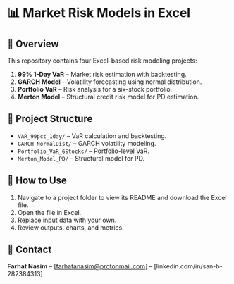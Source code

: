 # 📊 Market Risk Models in Excel

## 📌 Overview
This repository contains four Excel-based risk modeling projects:
1. **99% 1-Day VaR** – Market risk estimation with backtesting.
2. **GARCH Model** – Volatility forecasting using normal distribution.
3. **Portfolio VaR** – Risk analysis for a six-stock portfolio.
4. **Merton Model** – Structural credit risk model for PD estimation.

## 📂 Project Structure
- `VAR_99pct_1day/` – VaR calculation and backtesting.
- `GARCH_NormalDist/` – GARCH volatility modeling.
- `Portfolio_VaR_6Stocks/` – Portfolio-level VaR.
- `Merton_Model_PD/` – Structural model for PD.

## 🚀 How to Use
1. Navigate to a project folder to view its README and download the Excel file.
2. Open the file in Excel.
3. Replace input data with your own.
4. Review outputs, charts, and metrics.

## 📧 Contact
**Farhat Nasim** – [farhatanasim@protonmail.com] – [linkedin.com/in/san-b-282384313]
